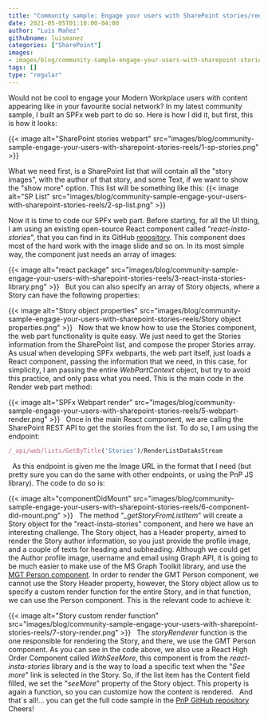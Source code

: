 ```yaml
---
title: "Community sample: Engage your users with SharePoint stories/reels"
date: 2021-05-05T01:10:00-04:00
author: "Luis Mañez"
githubname: luismanez
categories: ["SharePoint"]
images:
- images/blog/community-sample-engage-your-users-with-sharepoint-stories-reels/6-component-did-mount.png
tags: []
type: "regular"
---
```


Would not be cool to engage your Modern Workplace users with content
appearing like in your favourite social network? In my latest community
sample, I built an SPFx web part to do so. Here is how I did it, but
first, this is how it looks:


{{< image alt="SharePoint stories webpart" src="images/blog/community-sample-engage-your-users-with-sharepoint-stories-reels/1-sp-stories.png" >}}

What we need first, is a SharePoint list that will contain all the
"story images", with the author of that story, and some Text, if we want
to show the "show more" option. This list will be something like this:
{{< image alt="SP List" src="images/blog/community-sample-engage-your-users-with-sharepoint-stories-reels/2-sp-list.png" >}}


Now it is time to code our SPFx web part.
Before starting, for all the UI thing, I am using an existing
open-source React component called "*react-insta-stories*", that you can
find in its GitHub
[repository](https://www.npmjs.com/package/react-insta-stories). This
component does most of the hard work with the image slide and so on. In
its most simple way, the component just needs an array of images:

{{< image alt="react package" src="images/blog/community-sample-engage-your-users-with-sharepoint-stories-reels/3-react-insta-stories-library.png" >}}
 
But you can also specify an array of Story objects, where a Story can
have the following properties:

{{< image alt="Story object properties" src="images/blog/community-sample-engage-your-users-with-sharepoint-stories-reels/Story object properties.png" >}}
 
Now that we know how to use the Stories component, the web part
functionality is quite easy. We just need to get the Stories information
from the SharePoint list, and compose the proper Stories array.
As usual when developing SPFx webparts, the web part itself, just loads a
React component, passing the information that we need, in this case, for
simplicity, I am passing the entire *WebPartContext* object, but try to
avoid this practice, and only pass what you need.
This is the main code in the Render web part method:


{{< image alt="SPFx Webpart render" src="images/blog/community-sample-engage-your-users-with-sharepoint-stories-reels/5-webpart-render.png" >}}
 
Once in the main React component, we are calling the SharePoint REST API
to get the stories from the list. To do so, I am using the endpoint:
 
```javascript
/_api/web/lists/GetByTitle('Stories')/RenderListDataAsStream
```
 
As this endpoint is given me the Image URL in the format that I need
(but pretty sure you can do the same with other endpoints, or using the
PnP JS library). The code to do so is:

{{< image alt="componentDidMount" src="images/blog/community-sample-engage-your-users-with-sharepoint-stories-reels/6-component-did-mount.png" >}}
 
The method "*\_getStoryFromListItem*" will create a Story object for the
"react-insta-stories" component, and here we have an interesting
challenge. The Story object, has a Header property, aimed to render the
Story author information, so you just provide the profile image, and a
couple of texts for heading and subheading. Although we could get the
Author profile image, username and email using Graph API, it is going to
be much easier to make use of the MS Graph Toolkit library, and use the
[MGT Person
component](https://docs.microsoft.com/graph/toolkit/components/person).
In order to render the GMT Person component, we cannot use the Story
Header property, however, the Story object allow us to specify a custom
render function for the entire Story, and in that function, we can use
the Person component. This is the relevant code to achieve it:

{{< image alt="Story custom render function" src="images/blog/community-sample-engage-your-users-with-sharepoint-stories-reels/7-story-render.png" >}}
 
The *storyRenderer* function is the one responsible for rendering the
Story, and there, we use the GMT Person component. As you can see in the
code above, we also use a React High Order Component called
*WithSeeMore*, this component is from the *react-insta-stories* library
and is the way to load a specific text when the "*See more*" link is
selected in the Story. So, if the list item has the Content field filled,
we set the "*seeMore*" property of the Story object. This property is
again a function, so you can customize how the content is rendered.
 
And that´s all!... you can get the full code sample in the [PnP GitHub
repository](https://github.com/pnp/sp-dev-fx-webparts/tree/main/samples/react-company-stories)
 
Cheers!
